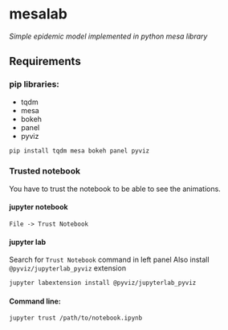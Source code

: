 # mesalab
_Simple epidemic model implemented in python mesa library_

## Requirements
### pip libraries:
- tqdm
- mesa
- bokeh
- panel
- pyviz

```bash
pip install tqdm mesa bokeh panel pyviz
```

### Trusted notebook
You have to trust the notebook to be able to see the animations.

#### jupyter notebook
`File -> Trust Notebook`

#### jupyter lab
Search for `Trust Notebook` command in left panel
Also install `@pyviz/jupyterlab_pyviz` extension
```bash
jupyter labextension install @pyviz/jupyterlab_pyviz
```

#### Command line:
```bash
jupyter trust /path/to/notebook.ipynb
```

